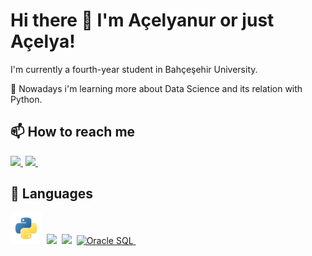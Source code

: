 # Hi there 👋 I'm Açelyanur or just Açelya! 
I'm currently a fourth-year student in Bahçeşehir University.

🌱 Nowadays i'm learning more about Data Science and its relation with Python. 

## 📫 How to reach me
<a href ="https://www.linkedin.com/in/acelyanur-sen/"><img width=50px src="https://upload.wikimedia.org/wikipedia/commons/thumb/c/ca/LinkedIn_logo_initials.png/640px-LinkedIn_logo_initials.png">&nbsp;</a>
<a href ="mailto:acelyasen19@gmail.com"><img width=50px src="https://cdn-icons-png.flaticon.com/512/5968/5968534.png">&nbsp;</a>


## 🤔 Languages
<div>
  <img width=50px src="https://raw.githubusercontent.com/github/explore/80688e429a7d4ef2fca1e82350fe8e3517d3494d/topics/python/python.png">&nbsp;
  <img width=50px src="https://cdn-icons-png.flaticon.com/512/6132/6132222.png">&nbsp;
  <img width=45px src="https://static-00.iconduck.com/assets.00/c-sharp-c-icon-456x512-9sej0lrz.png">&nbsp;
  <a href = "https://www.oracle.com/database/technologies/appdev/sql.html"><img width=45px src="https://upload.wikimedia.org/wikipedia/en/thumb/6/68/Oracle_SQL_Developer_logo.svg/1200px-Oracle_SQL_Developer_logo.svg.png" alt= "Oracle SQL">&nbsp;</a>

</div>


<!--### Stats

![Top Langs](https://github-readme-stats.vercel.app/api/top-langs/?username=acelyasn&theme=nightowl)
<!--
**acelyasn/acelyasn** is a ✨ _special_ ✨ repository because its `README.md` (this file) appears on your GitHub profile.

Here are some ideas to get you started:

- 🔭 I’m currently working on ...
- 
- 👯 I’m looking to collaborate on ...
- 🤔 I’m looking for help with ...
- 💬 Ask me about ...
-  ...
- 😄 Pronouns: ...
- ⚡ Fun fact: ...
-->
